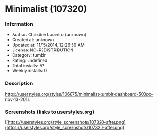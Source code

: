 # Minimalist (107320)

### Information
- Author: Christine Loureiro (unknown)
- Created at: unknown
- Updated at: 11/15/2014, 12:26:59 AM
- License: NO-REDISTRIBUTION
- Category: tumblr
- Rating: undefined
- Total installs: 52
- Weekly installs: 0


### Description
https://userstyles.org/styles/106875/minimalist-tumblr-dashboard-500px-nov-13-2014


### Screenshots (links to userstyles.org)
![https://userstyles.org/style_screenshots/107320-after.png](https://userstyles.org/style_screenshots/107320-after.png)


